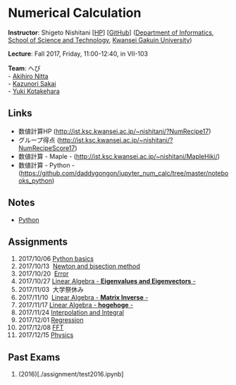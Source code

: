 # Numerical Calculation

**Instructor**: Shigeto Nishitani [[HP](http://ist.ksc.kwansei.ac.jp/~nishitani/)] [[GitHub](https://github.com/daddygongon)] ([Department of Informatics](http://ist.ksc.kwansei.ac.jp/), [School of Science and Technology](http://sci-tech.ksc.kwansei.ac.jp/), [Kwansei Gakuin University](https://www.kwansei.ac.jp))  

**Lecture**: Fall 2017, Friday, 11:00-12:40, in VII-103  

**Team**: へび  
    - [Akihiro Nitta](https://akihironitta.github.io/)  
    - [Kazunori Sakai](https://github.com/whale8/)  
    - [Yuki Kotakehara](https://github.com/y-kotakehara)  

## Links  
- 数値計算HP (http://ist.ksc.kwansei.ac.jp/~nishitani/?NumRecipe17)  
- グループ得点 (http://ist.ksc.kwansei.ac.jp/~nishitani/?NumRecipeScore17)  
- 数値計算 - Maple - (http://ist.ksc.kwansei.ac.jp/~nishitani/MapleHiki/)  
- 数値計算 - Python - (https://github.com/daddygongon/jupyter_num_calc/tree/master/notebooks_python)  

## Notes  
- [Python](./python_note.ipynb)  

## Assignments  
01. 2017/10/06  [Python basics](./assignment/asgmt01_20171006.ipynb)  
02. 2017/10/13  [Newton and bisection method](./assignment/asgmt02_20171013.ipynb)  
03. 2017/10/20  [Error](./assignment/asgmt03_20171020.ipynb)  
04. 2017/10/27  [Linear Algebra - **Eigenvalues and Eigenvectors** -](./assignment/asgmt04_20171027.ipynb)  
05. 2017/11/03  大学祭休み  
06. 2017/11/10  [Linear Algebra - **Matrix Inverse** -](./assignment/asgmt05_20171110.ipynb)  
07. 2017/11/17  [Linear Algebra - **hogehoge** -](./assignment/asgmt06_20171117.ipynb)  
08. 2017/11/24  [Interpolation and Integral](./assignment/asgmt07_20171124.ipynb)  
09. 2017/12/01  [Regression](./assignment/asgmt08_20171201.ipynb)  
10. 2017/12/08  [FFT](./assignment/asgmt09_20171208.ipynb)
11. 2017/12/15  [Physics](./assignment/asgmt10_20171215.ipynb)

## Past Exams
01. (2016)[./assignment/test2016.ipynb]
